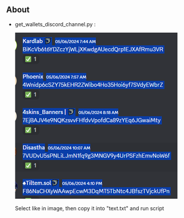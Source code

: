 ## About

- get_wallets_discord_channel.py :  

    ![Selection](images/image1.png)

    Select like in image, then copy it into "text.txt" and run script
